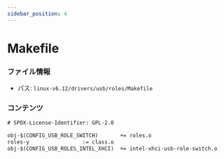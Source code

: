 ```yaml
---
sidebar_position: 4
---
```

# Makefile

### ファイル情報

- パス: `linux-v6.12/drivers/usb/roles/Makefile`

### コンテンツ

```txt
# SPDX-License-Identifier: GPL-2.0

obj-$(CONFIG_USB_ROLE_SWITCH)		+= roles.o
roles-y					:= class.o
obj-$(CONFIG_USB_ROLES_INTEL_XHCI)	+= intel-xhci-usb-role-switch.o

```

